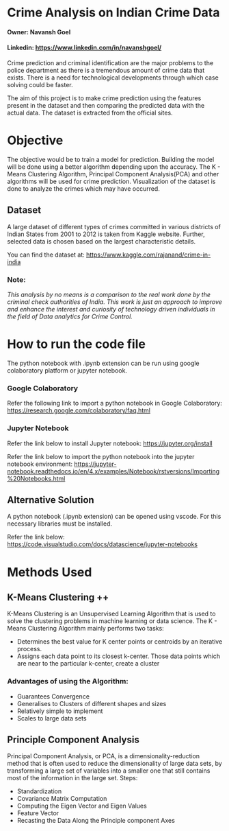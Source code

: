 ﻿# Crime Analysis on Indian Crime Data

#### Owner: Navansh Goel
#### Linkedin: https://www.linkedin.com/in/navanshgoel/
Crime prediction and criminal identification are the major problems to the police department as there is a tremendous amount of crime data that exists. There is a need for technological developments through which case solving could be faster. 

The aim of this project is to make crime prediction using the features present in the dataset and then comparing the predicted data with the actual data. The dataset is extracted from the official sites.


# Objective

The objective would be to train a model for prediction. Building the model will be done using a better algorithm depending upon the accuracy. The K - Means Clustering Algorithm, Principal Component Analysis(PCA) and other algorithms will be used for crime prediction. Visualization of the dataset is done to analyze the crimes which may have occurred.
## Dataset
A large dataset of different types of crimes committed in various districts of Indian States from 2001 to 2012 is taken from Kaggle website. Further, selected data is chosen based on the largest characteristic details.

You can find the dataset at:
https://www.kaggle.com/rajanand/crime-in-india

### Note:
*This analysis by no means is a comparison to the real work done by the criminal check authorities of India. This work is just an approach to improve and enhance the interest and curiosity of technology driven individuals in the field of Data analytics for Crime Control.*

# How to run the code file

The python notebook with .ipynb extension can be run using google colaboratory platform or jupyter notebook. 
### Google Colaboratory
Refer the following link to import a python notebook in Google Colaboratory:
https://research.google.com/colaboratory/faq.html

### Jupyter Notebook
Refer the link below to install Jupyter notebook:
https://jupyter.org/install

Refer the link below to import the python notebook into the jupyter notebook environment:
https://jupyter-notebook.readthedocs.io/en/4.x/examples/Notebook/rstversions/Importing%20Notebooks.html 

## Alternative Solution
A python notebook (.ipynb extension) can be opened using vscode. For this necessary libraries must be installed. 

Refer the link below:
https://code.visualstudio.com/docs/datascience/jupyter-notebooks

# Methods Used
## K-Means Clustering ++ 
K-Means Clustering is an Unsupervised Learning Algorithm that is used to solve the clustering problems in machine learning or data science.
The K - Means Clustering Algorithm mainly performs two tasks:

 - Determines the best value for K center points or centroids by an iterative process.
 - Assigns each data point to its closest k-center. Those data points which are near to the particular k-center, create a cluster

### Advantages of using the Algorithm:

 - Guarantees Convergence
 - Generalises to Clusters of different shapes and sizes
 - Relatively simple to implement
 - Scales to large data sets

 
## Principle Component Analysis

Principal Component Analysis, or PCA, is a dimensionality-reduction method that is often used to reduce the dimensionality of large data sets, by transforming a large set of variables into a smaller one that still contains most of the information in the large set.
Steps: 

 - Standardization
 - Covariance Matrix Computation
 - Computing the Eigen Vector and Eigen Values
 - Feature Vector
 - Recasting the Data Along the Principle component Axes

